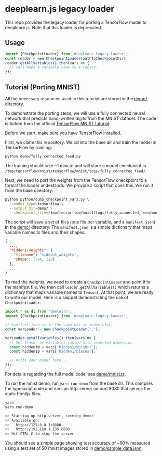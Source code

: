 # deeplearn.js legacy loader

This repo provides the legacy loader for porting a TensorFlow model to deeplearn.js. Note that this loader is deprecated.

## Usage
```js
import {CheckpointLoader} from 'deeplearn-legacy-loader';
const reader = new CheckpointLoader(pathToCheckpointDir);
reader.getAllVariables().then(vars => {
  // vars maps a variable name to a Tensor.
});
```

## Tutorial (Porting MNIST)
All the necessary resources used in this tutorial are stored in the [demo/](./demo) directory.

To demonstrate the porting steps, we will use a fully connected neural network that predicts hand-written digits
from the MNIST dataset. The code is forked from the official
[TensorFlow MNIST tutorial](https://github.com/tensorflow/tensorflow/blob/r1.2/tensorflow/examples/tutorials/mnist/fully_connected_feed.py).

Before we start, make sure you have TensorFlow installed.

First, we clone this repository. We cd into the base dir and train the model in TensorFlow by running:

```bash
python demo/fully_connected_feed.py
```

The training should take ~1 minute and will store a model checkpoint in
`/tmp/tensorflow/mnist/tensorflow/mnist/logs/fully_connected_feed/`.

Next, we need to port the weights from the TensorFlow checkpoint to a format
the loader undestands. We provide a script that does this.
We run it from the base directory:

```bash
python python/dump_checkpoint_vars.py \
  --model_type=tensorflow \
  --output_dir=demo/ \
  --checkpoint_file=/tmp/tensorflow/mnist/logs/fully_connected_feed/model.ckpt-1999
```

The script will save a set of files (one file per variable, and a
`manifest.json`) in the [demo/](./demo/) directory. The `manifest.json` is a simple
dictionary that maps variable names to files and their shapes:

```json
{
  ...,
  "hidden1/weights": {
    "filename": "hidden1_weights",
    "shape": [784, 128]
  },
  ...
}
```

To read the weights, we need to create a `CheckpointLoader` and point it to the
manifest file. We then call `loader.getAllVariables()` which returns a
dictionary that maps variable names to `Tensor`s. At that point, we are ready
to write our model. Here is a snippet demonstrating the use of
`CheckpointLoader`:

```js
import * as dl from 'deelearn';
import {CheckpointLoader} from 'deeplearn-legacy-loader';

// manifest.json is in the same dir as index.html.
const varLoader = new CheckpointLoader('.');

varLoader.getAllVariables().then(vars => {
  // Get Tensor of variables casted with expected dimension.
  const hidden1W = vars['hidden1/weights'];
  const hidden1B = vars['hidden1/biases'];

  // Write your model here...
});
```

For details regarding the full model code, see [demo/mnist.ts](./demo/mnist.ts).

To run the mnist demo, run `yarn run-demo` from the base dir. This compiles the typescript code and runs an http-server on port 8080 that serves the static html/js files.

```bash
yarn
yarn run-demo

>> Starting up http-server, serving demo/
>> Available on:
>>   http://127.0.0.1:8080
>>   http://192.168.1.136:8080
>> Hit CTRL-C to stop the server
```

You should see a simple page showing test accuracy of ~90% measured using a test set of 50 mnist images stored in [demo/sample_data.json](./demo/sample_data.json).
